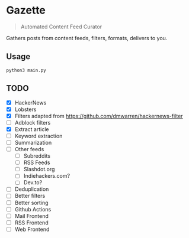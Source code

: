 # Gazette

> Automated Content Feed Curator

Gathers posts from content feeds, filters, formats, delivers to you.

## Usage
`python3 main.py`

## TODO
- [x] HackerNews
- [x] Lobsters
- [x] Filters adapted from https://github.com/dmwarren/hackernews-filter
- [ ] Adblock filters
- [x] Extract article
- [ ] Keyword extraction
- [ ] Summarization
- [ ] Other feeds
  - [ ] Subreddits
  - [ ] RSS Feeds
  - [ ] Slashdot.org
  - [ ] Indiehackers.com?
  - [ ] Dev.to?
- [ ] Deduplication
- [ ] Better filters
- [ ] Better sorting
- [ ] Github Actions
- [ ] Mail Frontend
- [ ] RSS Frontend
- [ ] Web Frontend
